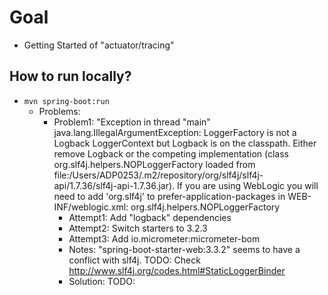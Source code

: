 # Goal
* Getting Started of "actuator/tracing"

## How to run locally?
* `mvn spring-boot:run`
  * Problems:
    * Problem1: "Exception in thread "main" java.lang.IllegalArgumentException: LoggerFactory is not a Logback LoggerContext but Logback is on the classpath. Either remove Logback or the competing implementation (class org.slf4j.helpers.NOPLoggerFactory loaded from file:/Users/ADP0253/.m2/repository/org/slf4j/slf4j-api/1.7.36/slf4j-api-1.7.36.jar). If you are using WebLogic you will need to add 'org.slf4j' to prefer-application-packages in WEB-INF/weblogic.xml: org.slf4j.helpers.NOPLoggerFactory
        * Attempt1: Add "logback" dependencies
        * Attempt2: Switch starters to 3.2.3
        * Attempt3: Add io.micrometer:micrometer-bom
        * Notes: "spring-boot-starter-web:3.3.2" seems to have a conflict with slf4j. TODO: Check http://www.slf4j.org/codes.html#StaticLoggerBinder
        * Solution: TODO: 